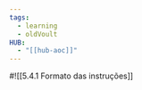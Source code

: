 ```yaml
---
tags:
  - learning
  - oldVoult
HUB:
  - "[[hub-aoc]]"
---
```

#![[5.4.1 Formato das instruções]]


